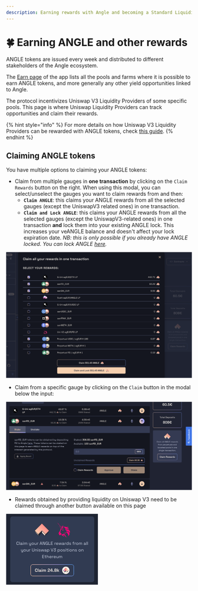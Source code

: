 ```yaml
---
description: Earning rewards with Angle and becoming a Standard Liquidity Provider
---
```


# 🍀 Earning ANGLE and other rewards

ANGLE tokens are issued every week and distributed to different stakeholders of the Angle ecosystem.

The [Earn page](https://app.angle.money/earn) of the app lists all the pools and farms where it is possible to earn ANGLE tokens, and more generally any other yield opportunities linked to Angle.

The protocol incentivizes Uniswap V3 Liquidity Providers of some specific pools. This page is where Uniswap Liquidity Providers can track opportunities and claim their rewards.

{% hint style="info" %}
For more details on how Uniswap V3 Liquidity Providers can be rewarded with ANGLE tokens, check [this guide](/guides/other/univ3-lp.md).
{% endhint %}

## Claiming ANGLE tokens

You have multiple options to claiming your ANGLE tokens:

- Claim from multiple gauges in **one transaction** by clicking on the `Claim Rewards` button on the right. When using this modal, you can select/unselect the gauges you want to claim rewards from and then:
  - **`Claim ANGLE`**: this claims your ANGLE rewards from all the selected gauges (except the UniswapV3 related ones) in one transaction.
  - **`Claim and Lock ANGLE`**: this claims your ANGLE rewards from all the selected gauges (except the UniswapV3-related ones) in one transaction **and** lock them into your existing ANGLE lock. This increases your veANGLE balance and doesn't affect your lock expiration date. _NB: this is only possible if you already have ANGLE locked. You can lock ANGLE [here](https://app.angle.money/lock)._

![Claim rewards modal](/.gitbook/assets/claim-rewards-modal.png)

- Claim from a specific gauge by clicking on the `Claim` button in the modal below the input:

![Claim button](/.gitbook/assets/claim-rewards-from-pool.png)

- Rewards obtained by providing liquidity on Uniswap V3 need to be claimed through another button available on this page

![Claim UniV3](/.gitbook/assets/claim-uniV3.png)
